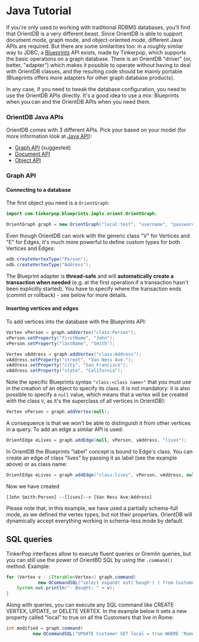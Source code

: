 # Java Tutorial

If you're only used to working with traditional RDBMS databases, you'll find that OrientDB is a very different beast. Since OrientDB is able to support document mode, graph mode, and object-oriented mode, different Java APIs are required. But there are some similarities too: in a roughly similar way to JDBC, a [Blueprints](https://github.com/tinkerpop/blueprints/) API exists, made by Tinkerpop, which supports the basic operations on a graph database. There is an OrientDB "driver" (or, better, "adapter") which makes it possible to operate without having to deal with OrientDB classes, and the resulting code should be mainly portable (Blueprints offers more adapters for other graph database products).

In any case, if you need to tweak the database configuration, you need to use the OrientDB APIs directly. It's a good idea to use a mix: Blueprints when you can and the OrientDB APIs when you need them.

### OrientDB Java APIs
OrientDB comes with 3 different APIs. Pick your based on your model (for more information look at [Java API](Java-API.md)):
- [Graph API](Graph-Database-Tinkerpop.md) (suggested)
- [Document API](Document-Database.md)
- [Object API](Object-Database.md)

### Graph API

#### Connecting to a database

The first object you need is a `OrientGraph`:

```java
import com.tinkerpop.blueprints.impls.orient.OrientGraph;

OrientGraph graph = new OrientGraph("local:test", "username", "password");
```

Even though OrientDB can work with the generic class "V" for Vertices and "E" for Edges, it's much more powerful to define custom types for both Vertices and Edges:

```java
odb.createVertexType("Person");
odb.createVertexType("Address");
```

The Blueprint adapter is **thread-safe** and will **automatically create a transaction when needed** (e.g. at the first operation if a transaction hasn't been explicitly started). You have to specify where the transaction ends (commit or rollback) - see below for more details.


#### Inserting vertices and edges

To add vertices into the database with the Blueprints API:

```java
Vertex vPerson = graph.addVertex("class:Person");
vPerson.setProperty("firstName", "John");
vPerson.setProperty("lastName", "Smith");

Vertex vAddress = graph.addVertex("class:Address");
vAddress.setProperty("street", "Van Ness Ave.");
vAddress.setProperty("city", "San Francisco");
vAddress.setProperty("state", "California");
```

Note the specific Blueprints syntax `"class:<class name>"` that you must use in the creation of an object to specify its class. It is not mandatory: it is also possible to specify a `null` value, which means that a vertex will be created with the class `V`, as it's the superclass of all vertices in OrientDB):

```java
Vertex vPerson = graph.addVertex(null);
```

A consequence is that we won't be able to distinguish it from other vertices in a query. To add an edge a similar API is used:

```java
OrientEdge eLives = graph.addEdge(null, vPerson, vAddress, "lives");
```
In OrientDB the Blueprints "label" concept is bound to Edge's class. You can create an edge of class "lives" by passing it as label (see the example above) or as class name:

```java
OrientEdge eLives = graph.addEdge("class:lives", vPerson, vAddress, null);
```

Now we have created

```
[John Smith:Person] --[lives]--> [Van Ness Ave:Address]
```

Please note that, in this example, we have used a partially schema-full mode, as we defined the vertex types, but not their properties. OrientDB will dynamically accept everything working in schema-less mode by default.

## SQL queries

TinkerPop interfaces allow to execute fluent queries or Gremlin queries, but you can still use the power of OrientBD SQL by using the `.command()` method. Example:
```java
for (Vertex v : (Iterable<Vertex>) graph.command(
            new OCommandSQL("select expand( out('bough') ) from Customer where name = 'Jay'")).execute()) {
    System.out.println("- Bought: " + v);
}
```
Along with queries, you can execute any SQL command like CREATE VERTEX, UPDATE, or DELETE VERTEX. In the example below it sets a new property called "local" to true on all the Customers that live in Rome:

```java
int modified = graph.command(
          new OCommandSQL("UPDATE Customer SET local = true WHERE 'Rome' IN out('lives').name")).execute());
```
